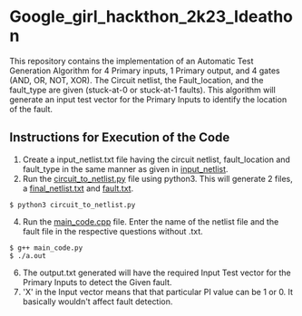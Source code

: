 # Google_girl_hackthon_2k23_Ideathon
This repository contains the implementation of an Automatic Test Generation Algorithm for 4 Primary inputs, 1 Primary output, and 4 gates (AND, OR, NOT, XOR). The Circuit netlist, the Fault_location, and the fault_type are given (stuck-at-0 or stuck-at-1 faults). This algorithm will generate an input test vector for the Primary Inputs to identify the location of the fault.

## Instructions for Execution of the Code
1. Create a input_netlist.txt file having the circuit netlist, fault_location and fault_type in the same manner as given in [input_netlist](https://github.com/Asmita-Zjigyasu/Google_girl_hackthon_2k23_Ideathon/blob/main/input_netlist.txt).
2. Run the [circuit_to_netlist.py](https://github.com/Asmita-Zjigyasu/Google_girl_hackthon_2k23_Ideathon/blob/main/circuit_to_netlist.py) file using python3. This will generate 2 files, a [final_netlist.txt](https://github.com/Asmita-Zjigyasu/Google_girl_hackthon_2k23_Ideathon/blob/main/final_netlist.txt) and [fault.txt](https://github.com/Asmita-Zjigyasu/Google_girl_hackthon_2k23_Ideathon/blob/main/fault.txt).
```
$ python3 circuit_to_netlist.py
```
4. Run the [main_code.cpp](https://github.com/Asmita-Zjigyasu/Google_girl_hackthon_2k23_Ideathon/blob/main/main_code.cpp) file. Enter the name of the netlist file and the fault file in the respective questions without .txt.
```
$ g++ main_code.py
$ ./a.out
```
6. The output.txt generated will have the required Input Test vector for the Primary Inputs to detect the Given fault.
7. 'X' in the Input vector means that that particular PI value can be 1 or 0. It basically wouldn't affect fault detection.

